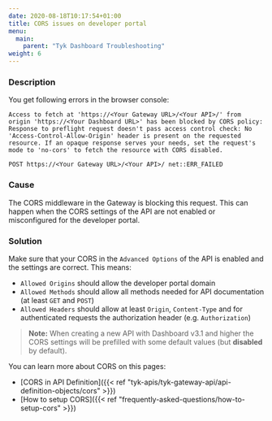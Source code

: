 ```yaml
---
date: 2020-08-18T10:17:54+01:00
title: CORS issues on developer portal
menu:
  main:
    parent: "Tyk Dashboard Troubleshooting"
weight: 6
---
```


### Description

You get following errors in the browser console:

```
Access to fetch at 'https://<Your Gateway URL>/<Your API>/' from origin 'https://<Your Dashboard URL>' has been blocked by CORS policy: Response to preflight request doesn't pass access control check: No 'Access-Control-Allow-Origin' header is present on the requested resource. If an opaque response serves your needs, set the request's mode to 'no-cors' to fetch the resource with CORS disabled.
```

```
POST https://<Your Gateway URL>/<Your API>/ net::ERR_FAILED
```

### Cause

The CORS middleware in the Gateway is blocking this request. This can happen when the CORS settings of the API are not enabled or misconfigured for the developer portal.

### Solution

Make sure that your CORS in the `Advanced Options` of the API is enabled and the settings are correct. This means:

- `Allowed Origins` should allow the developer portal domain
- `Allowed Methods` should allow all methods needed for API documentation (at least `GET` and `POST`)
- `Allowed Headers` should allow at least `Origin`, `Content-Type` and for authenticated requests the authorization header (e.g. `Authorization`)

> **Note:** When creating a new API with Dashboard v3.1 and higher the CORS settings will be prefilled with some default values (but **disabled** by default).

You can learn more about CORS on this pages:

- [CORS in API Definition]({{< ref "tyk-apis/tyk-gateway-api/api-definition-objects/cors" >}})
- [How to setup CORS]({{< ref "frequently-asked-questions/how-to-setup-cors" >}})
